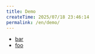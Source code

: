 ```yaml
---
title: Demo
createTime: 2025/07/18 23:46:14
permalink: /en/demo/
---
```


- [bar](./bar.md)
- [foo](./foo.md)
